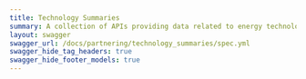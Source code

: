```yaml
---
title: Technology Summaries
summary: A collection of APIs providing data related to energy technologies, experts, and patents associated with the Department of Energy's (DOE) Lab Partnering Service (LPS).
layout: swagger
swagger_url: /docs/partnering/technology_summaries/spec.yml
swagger_hide_tag_headers: true
swagger_hide_footer_models: true
---
```

